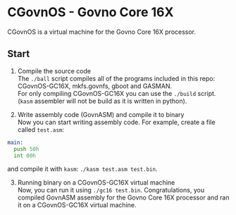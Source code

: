 # CGovnOS - Govno Core 16X

CGovnOS is a virtual machine for the Govno Core 16X processor.

## Start
1. Compile the source code\
The `./ball` script compiles all of the programs included in this repo: CGovnOS-GC16X, mkfs.govnfs, gboot and GASMAN.\
For only compiling CGovnOS-GC16X you can use the `./build` script. (`kasm` assembler will not be build as it is written in python).

2. Write assembly code (GovnASM) and compile it to binary\
Now you can start writing assembly code. For example, create a file called `test.asm`:
```asm
main:
  push 50h
  int 00h
```
and compile it with `kasm`: `./kasm test.asm test.bin`.

3. Running binary on a CGovnOS-GC16X virtual machine\
Now, you can run it using `./gc16 test.bin`. Congratulations, you compiled GovnASM assembly for the Govno Core 16X processor and ran it on a CGovnOS-GC16X virtual machine.

